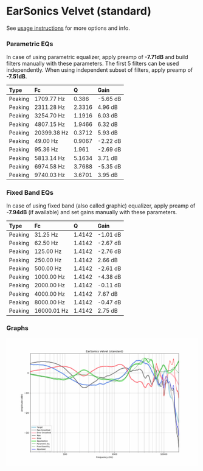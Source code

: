 # EarSonics Velvet (standard)
See [usage instructions](https://github.com/jaakkopasanen/AutoEq#usage) for more options and info.

### Parametric EQs
In case of using parametric equalizer, apply preamp of **-7.71dB** and build filters manually
with these parameters. The first 5 filters can be used independently.
When using independent subset of filters, apply preamp of **-7.51dB**.

| Type    | Fc          |      Q | Gain     |
|:--------|:------------|:-------|:---------|
| Peaking | 1709.77 Hz  | 0.386  | -5.65 dB |
| Peaking | 2311.28 Hz  | 2.3316 | 4.96 dB  |
| Peaking | 3254.70 Hz  | 1.1916 | 6.03 dB  |
| Peaking | 4807.15 Hz  | 1.9466 | 6.32 dB  |
| Peaking | 20399.38 Hz | 0.3712 | 5.93 dB  |
| Peaking | 49.00 Hz    | 0.9067 | -2.22 dB |
| Peaking | 95.36 Hz    | 1.961  | -2.69 dB |
| Peaking | 5813.14 Hz  | 5.1634 | 3.71 dB  |
| Peaking | 6974.58 Hz  | 3.7688 | -5.35 dB |
| Peaking | 9740.03 Hz  | 3.6701 | 3.95 dB  |

### Fixed Band EQs
In case of using fixed band (also called graphic) equalizer, apply preamp of **-7.94dB**
(if available) and set gains manually with these parameters.

| Type    | Fc          |      Q | Gain     |
|:--------|:------------|:-------|:---------|
| Peaking | 31.25 Hz    | 1.4142 | -1.01 dB |
| Peaking | 62.50 Hz    | 1.4142 | -2.67 dB |
| Peaking | 125.00 Hz   | 1.4142 | -2.76 dB |
| Peaking | 250.00 Hz   | 1.4142 | 2.66 dB  |
| Peaking | 500.00 Hz   | 1.4142 | -2.61 dB |
| Peaking | 1000.00 Hz  | 1.4142 | -4.38 dB |
| Peaking | 2000.00 Hz  | 1.4142 | -0.11 dB |
| Peaking | 4000.00 Hz  | 1.4142 | 7.67 dB  |
| Peaking | 8000.00 Hz  | 1.4142 | -0.47 dB |
| Peaking | 16000.01 Hz | 1.4142 | 2.75 dB  |

### Graphs
![](./EarSonics%20Velvet%20(standard).png)